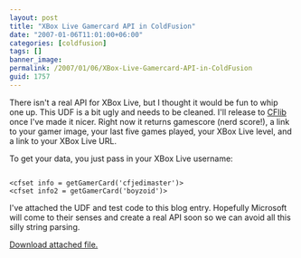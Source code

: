 ```yaml
---
layout: post
title: "XBox Live Gamercard API in ColdFusion"
date: "2007-01-06T11:01:00+06:00"
categories: [coldfusion]
tags: []
banner_image: 
permalink: /2007/01/06/XBox-Live-Gamercard-API-in-ColdFusion
guid: 1757
---
```


There isn't a real API for XBox Live, but I thought it would be fun to whip one up. This UDF is a bit ugly and needs to be cleaned. I'll release to <a href="http://www.cflib.org">CFlib</a> once I've made it nicer. Right now it returns gamescore (nerd score!), a link to your gamer image, your last five games played, your XBox Live level, and a link to your XBox Live URL. 

To get your data, you just pass in your XBox Live username:

<code>
&lt;cfset info = getGamerCard('cfjedimaster')&gt;
&lt;cfset info2 = getGamerCard('boyzoid')&gt;
</code>

I've attached the UDF and test code to this blog entry. Hopefully Microsoft will come to their senses and create a real API soon so we can avoid all this silly string parsing.<p><a href='enclosures/D{% raw %}%3A%{% endraw %}5Cwebsites{% raw %}%5Cdev%{% endraw %}2Ecamdenfamily{% raw %}%2Ecom%{% endraw %}5Cenclosures{% raw %}%2Ftest%{% endraw %}2Ecfm%2Ezip'>Download attached file.</a></p>